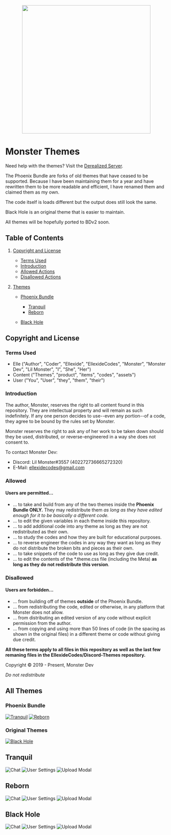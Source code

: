 <p align="center">
   <img src="http://i.picpar.com/tBpd.png" height="400px">
</p>

# Monster Themes
Need help with the themes? Visit the [Derealized Server](https://discord.gg/AGmsMpH).

The Phoenix Bundle are forks of old themes that have ceased to be supported. Because I have been maintaining them for a year and have rewritten them to be more readable and efficient, I have renamed them and claimed them as my own.

The code itself is loads different but the output does still look the same.

Black Hole is an original theme that is easier to maintain.

All themes will be hopefully ported to BDv2 soon.

## Table of Contents
1. [Copyright and License](#copyright-and-license)
   
    + [Terms Used](#terms-used)
    + [Introduction](#introduction)
    + [Allowed Actions](#allowed)
    + [Disallowed Actions](#disallowed)

2. [Themes](#all-themes)

    + [Phoenix Bundle](#phoenix-bundle)
  
        + [Tranquil](#tranquil)
        + [Reborn](#reborn)

    + [Black Hole](#black-hole)

## Copyright and License
### Terms Used
- Elle ("Author", "Coder", "Ellexide", "EllexideCodes", "Monster", "Monster Dev", "Lil Monster", "I", "She", "Her")
- Content ("Themes", "product", "items", "codes", "assets")
- User ("You", "User", "they", "them", "their")

### Introduction
The author, Monster, reserves the right to all content found in this repository. They are intellectual property and will remain as such indefinitely. If any one person decides to use--even any portion--of a code, they agree to be bound by the rules set by Monster.

Monster reserves the right to ask any of her work to be taken down should they be used, distributed, or reverse-engineered in a way she does not consent to.

To contact Monster Dev:

+ Discord: Lil Monster#3557 (402272736665272320)
+ E-Mail: ellexidecodes@gmail.com

### Allowed
#### Users are permitted...
- ... to take and build from any of the two themes inside the **Phoenix Bundle ONLY.** They may redistribute them *as long as they have edited enough for it to be basically a different code.*
- ... to edit the given variables in each theme inside this repository.
- ... to add additional code into any theme as long as they are not redistributed as their own.
- ... to study the codes and how they are built for educational purposes.
- ... to reverse engineer the codes in any way they want as long as they do not distribute the broken bits and pieces as their own.
- ... to take snippets of the code to use as long as they give due credit.
- ... to edit the contents of the *.theme.css file (including the Meta) **as long as they do not redistribute this version**.

### Disallowed
#### Users are forbidden...
- ... from building off of themes **outside** of the Phoenix Bundle.
- ... from redistributing the code, edited or otherwise, in any platform that Monster does not allow.
- ... from distributing an edited version of any code without explicit permission from the author.
- ... from copying and using more than 50 lines of code (in the spacing as shown in the original files) in a different theme or code without giving due credit.

**All these terms apply to all files in this repository as well as the last few remaning files in the EllexideCodes/Discord-Themes repository.**

Copyright © 2019 - Present, Monster Dev

*Do not redistribute*


## All Themes
### Phoenix Bundle
[![Tranquil](https://i.imgur.com/ipOmRMV.jpg)](#tranquil)
[![Reborn](https://i.imgur.com/FRZxEig.png)](#reborn)

### Original Themes
[![Black Hole](https://i.imgur.com/UgUXLan.jpg)](#black-hole)

## Tranquil
![Chat](https://i.imgur.com/4EvvDc8.png)
![User Settings](https://i.imgur.com/b0l0uir.png)
![Upload Modal](https://i.imgur.com/O8gNXd9.png)

## Reborn
![Chat](https://i.imgur.com/09CcRBF.jpg)
![User Settings](https://i.imgur.com/sVBauqL.jpg)
![Upload Modal](https://i.imgur.com/cEQaiew.png)

## Black Hole
![Chat](https://i.imgur.com/sLnMnBp.png)
![User Settings](https://i.imgur.com/s41A0Ux.png)
![Upload Modal](https://i.imgur.com/L8JamP6.png)

